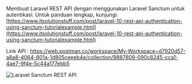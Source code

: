 Membuat Laravel REST API dengan menggunakan Laravel Sanctum untuk autentikasi.
Untuk panduan lengkap, kunjungi:
[https://www.itsolutionstuff.com/post/laravel-10-rest-api-authentication-using-sanctum-tutorialexample.html](https://www.itsolutionstuff.com/post/laravel-10-rest-api-authentication-using-sanctum-tutorialexample.html)

Link API : 
https://web.postman.co/workspace/My-Workspace~d7920d57-a8a8-4064-801a-1d805ceeeb4e/collection/9887809-090c8245-cca1-4ae7-9f4e-5c44a177ebb5

![Laravel Sanctum REST API](https://www.itsolutionstuff.com/upload/laravel-9-sanctum-delete.png)

